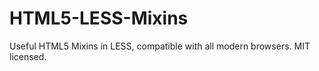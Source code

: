 HTML5-LESS-Mixins
=================

Useful HTML5 Mixins in LESS, compatible with all modern browsers. MIT licensed.
